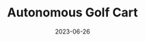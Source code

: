 ---
layout: default
title: Autonomous Golf Cart
modal-id: 8
date: 2023-06-26
img: drive-by-wire-1.jpg
img_cap: Dr. Toker, Mr. Kalman, and me on the cart
img1: drive-by-wire-3.jpg
img1_cap: Touchscreen GUI with drive modes and the cart wiring harness that I created
img2: golfcart.jpg
img2_cap: Visual of the pneumatic system and solar charging system
alt: image-alt
project-date: June 2022
client: ECE Department
category: Electrical/Computer Engineering
link: 
Repolink: https://github.com/m-decicco/Golf-Cart
Newslink: https://floridapoly.edu/news/articles/2022/11/110122-drive-by-wire-golf-cart.php
Researchlink: https://www.researchgate.net/publication/370621855_Drive-By-Wire_Conversion_of_an_Electric_Golf-Cart_for_Self-Driving_Vehicles_Research
description: "&nbsp;&nbsp;&nbsp;&nbsp;Entire drive-by-wire conversion of an electric golf cart using a Raspberry Pi and an Arduino for Self-Driving Vehicles Research."
outcome: "&nbsp;&nbsp;&nbsp;&nbsp;In the context of my Self-Driving Vehicles Research initiative, I successfully executed a comprehensive drive-by-wire conversion on an electric golf cart, employing a Raspberry Pi and Arduino platform. This project afforded me the opportunity to acquire and apply advanced Python programming skills, specializing in key libraries such as PySimpleGUI for the development of the touchscreen interface and PyGame for interfacing with the Xbox remote.
<br><br>
&nbsp;&nbsp;&nbsp;&nbsp;In order to achieve precise control and seamless operation, I integrated an Arduino Nano to govern the stepper motor, thereby enhancing step pulse management and ensuring synchronization with the absolute encoder. Employing timer and interrupt protocols, I consistently maintained the stepper motor at the correct angle to optimize performance.
<br><br>
&nbsp;&nbsp;&nbsp;&nbsp;Over the course of the project, I accumulated substantial expertise in electrical wiring and circuitry while integrating a variety of components, including pneumatics and sensors. The project's culmination resulted in three distinct control modes: a manual mode for conventional operation, an Xbox mode for comprehensive control via an Xbox One remote, and a Serial mode enabling users to execute computationally intensive algorithms on their laptop or PC while transmitting commands to the Raspberry Pi.
<br><br>
&nbsp;&nbsp;&nbsp;&nbsp;To ensure safety and reliability, I incorporated fail-safe mechanisms that automatically halt cart movement if new commands are not received within 0.1 seconds. This precautionary measure guarantees that abrupt disconnections of the remote or serial device do not lead to potential hazards.
<br><br>
&nbsp;&nbsp;&nbsp;&nbsp;Throughout the course of this project, I had the privilege of collaborating with professors, graduate students, and fabrication specialists. The experience not only enhanced my technical skills but also provided valuable insights into working effectively within a team and navigating complex research-oriented projects.
<br><br>
&nbsp;&nbsp;&nbsp;&nbsp;Overall, this drive-by-wire conversion project for the electric golf cart showcases my proficiency in Python programming, Raspberry Pi, and Arduino integration, as well as my ability to tackle multifaceted challenges and implement practical solutions in the realm of self-driving vehicles research."
teammates: Dr. Toker, Dr. Reza, Mike Kalman, Sam De Oliveira, Hunter Stopford, Lev Nikitin
---